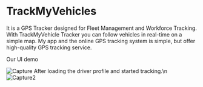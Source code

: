 
# TrackMyVehicles

It is a GPS Tracker designed for Fleet Management and Workforce Tracking. 
With TrackMyVehicle Tracker you can follow vehicles in real-time on a simple map.
My app and the online GPS tracking system is simple, but offer high-quality GPS tracking service.


Our UI demo


![Capture](https://user-images.githubusercontent.com/51192654/118954377-5fcceb80-b966-11eb-86cf-168fa7dca0a9.PNG)
After loading the driver profile and started tracking.\n
![Capture2](https://user-images.githubusercontent.com/51192654/118954388-62c7dc00-b966-11eb-9df3-2922b73dc86f.PNG) 
  
